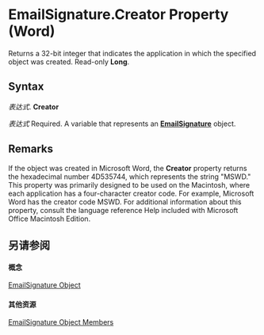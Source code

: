 
# EmailSignature.Creator Property (Word)

Returns a 32-bit integer that indicates the application in which the specified object was created. Read-only  **Long**.


## Syntax

 _表达式_. **Creator**

 _表达式_ Required. A variable that represents an **[EmailSignature](9d641321-d52b-ab9a-4117-6f9e11dedbba.md)** object.


## Remarks

If the object was created in Microsoft Word, the  **Creator** property returns the hexadecimal number 4D535744, which represents the string "MSWD." This property was primarily designed to be used on the Macintosh, where each application has a four-character creator code. For example, Microsoft Word has the creator code MSWD. For additional information about this property, consult the language reference Help included with Microsoft Office Macintosh Edition.


## 另请参阅


#### 概念


[EmailSignature Object](9d641321-d52b-ab9a-4117-6f9e11dedbba.md)
#### 其他资源


[EmailSignature Object Members](http://msdn.microsoft.com/library/1cfb3a37-3304-6520-aac4-8631ae924184%28Office.15%29.aspx)